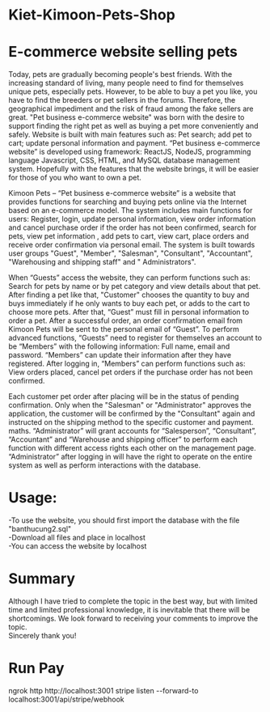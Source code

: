 # Kiet-Kimoon-Pets-Shop
# E-commerce website selling pets<br>
   Today, pets are gradually becoming people's best friends. With the increasing standard of living, many people need to find for themselves unique pets, especially pets.
However, to be able to buy a pet you like, you have to find the breeders or pet sellers in the forums. Therefore, the geographical impediment and the risk of fraud among 
the fake sellers are great. "Pet business e-commerce website" was born with the desire to support finding the right pet as well as buying a pet more conveniently and safely.
Website is built with main features such as: Pet search; add pet to cart; update personal information and payment. “Pet business e-commerce website” is developed using 
framework: ReactJS, NodeJS, programming language Javascript, CSS, HTML, and MySQL database management system. Hopefully with the features that the website brings, it will 
be easier for those of you who want to own a pet.
  
   Kimoon Pets – “Pet business e-commerce website” is a website that provides functions for searching and buying pets online via the Internet based on an e-commerce model. 
 The system includes main functions for users: Register, login, update personal information, view order information and cancel purchase order if the order has not been 
 confirmed, search for pets, view pet information , add pets to cart, view cart, place orders and receive order confirmation via personal email. The system is built towards
 user groups "Guest", "Member", "Salesman", "Consultant", "Accountant", "Warehousing and shipping staff" and " Administrators".
 
   When “Guests” access the website, they can perform functions such as: Search for pets by name or by pet category and view details about that pet. After finding a pet like that,
 "Customer" chooses the quantity to buy and buys immediately if he only wants to buy each pet, or adds to the cart to choose more pets. After that, “Guest” must fill in personal 
 information to order a pet. After a successful order, an order confirmation email from Kimoon Pets will be sent to the personal email of “Guest”. To perform advanced functions, 
 “Guests” need to register for themselves an account to be “Members” with the following information: Full name, email and password. “Members” can update their information after 
 they have registered. After logging in, “Members” can perform functions such as: View orders placed, cancel pet orders if the purchase order has not been confirmed.
 
   Each customer pet order after placing will be in the status of pending confirmation. Only when the "Salesman" or "Administrator" approves the application, the customer will be 
confirmed by the "Consultant" again and instructed on the shipping method to the specific customer and payment. maths. “Administrator” will grant accounts for “Salesperson”, 
“Consultant”, “Accountant” and “Warehouse and shipping officer” to perform each function with different access rights each other on the management page. “Administrator” after logging 
in will have the right to operate on the entire system as well as perform interactions with the database.

# Usage:
-To use the website, you should first import the database with the file "banthucung2.sql"<br>
-Download all files and place in localhost<br>
-You can access the website by localhost<br>
# Summary
Although I have tried to complete the topic in the best way, but with limited time and limited professional knowledge, it is inevitable that there will be shortcomings. 
We look forward to receiving your comments to improve the topic.<br>
Sincerely thank you!<br>
# Run Pay
ngrok http http://localhost:3001
stripe listen --forward-to localhost:3001/api/stripe/webhook

